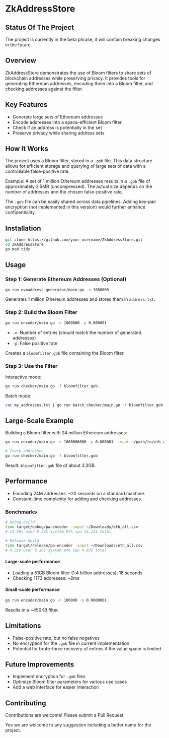 # ZkAddressStore

## Status Of The Project

The project is currently in the beta phrase, it will contain breaking changes in the future.

## Overview

ZkAddressStore demonstrates the use of Bloom filters to share sets of blockchain addresses while preserving privacy. It provides tools for generating Ethereum addresses, encoding them into a Bloom filter, and checking addresses against the filter.

## Key Features

- Generate large sets of Ethereum addresses
- Encode addresses into a space-efficient Bloom filter
- Check if an address is potentially in the set
- Preserve privacy while sharing address sets

## How It Works

The project uses a Bloom filter, stored in a `.gob` file. This data structure allows for efficient storage and querying of large sets of data with a controllable false-positive rate.

Example: A set of 1 million Ethereum addresses results in a `.gob` file of approximately 3.5MB (uncompressed). The actual size depends on the number of addresses and the chosen false-positive rate.

The `.gob` file can be easily shared across data pipelines. Adding key-pair encryption (not implemented in this version) would further enhance confidentiality.

## Installation

```bash
git clone https://github.com/your-username/ZkAddressStore.git
cd ZkAddressStore
go mod tidy
```

## Usage

### Step 1: Generate Ethereum Addresses (Optional)

```bash
go run evmaddress_generator/main.go -n 1000000
```

Generates 1 million Ethereum addresses and stores them in `address.txt`.

### Step 2: Build the Bloom Filter

```bash
go run encoder/main.go -n 1000000 -p 0.000001
```

- `-n`: Number of entries (should match the number of generated addresses)
- `-p`: False positive rate

Creates a `bloomfilter.gob` file containing the Bloom filter.

### Step 3: Use the Filter

Interactive mode:

```bash
go run checker/main.go -f bloomfilter.gob
```

Batch mode:

```bash
cat my_addresses.txt | go run batch_checker/main.go -f bloomfilter.gob
```

## Large-Scale Example

Building a Bloom filter with 24 million Ethereum addresses:

```bash
go run encoder/main.go -n 1000000000 -p 0.000001 -input ~/path/to/eth_all.csv

# Check addresses
go run checker/main.go -f bloomfilter.gob
```

Result: `bloomfilter.gob` file of about 3.3GB.

## Performance

- Encoding 24M addresses: ~20 seconds on a standard machine.
- Constant-time complexity for adding and checking addresses.

### Benchmarks

```bash
# Debug build
time target/debug/pa-encoder -input ~/Downloads/eth_all.csv
# 13.59s user 0.33s system 97% cpu 14.211 total

# Release build
time target/release/pa-encoder -input ~/Downloads/eth_all.csv
# 4.32s user 0.26s system 94% cpu 4.835 total
```

#### Large-scale performance

- Loading a 51GB Bloom filter (1.4 billion addresses): 18 seconds
- Checking 1173 addresses: ~2ms

#### Small-scale performance

```bash
go run encoder/main.go -n 100000 -p 0.0000001
```

Results in a ~450KB filter.

## Limitations

- False-positive rate, but no false negatives
- No encryption for the `.gob` file in current implementation
- Potential for brute-force recovery of entries if the value space is limited

## Future Improvements

- Implement encryption for `.gob` files
- Optimize Bloom filter parameters for various use cases
- Add a web interface for easier interaction

## Contributing

Contributions are welcome! Please submit a Pull Request.​​​​​​​​​​​​​​​​

Yes we are welcome to any suggestion including a better name for the project.